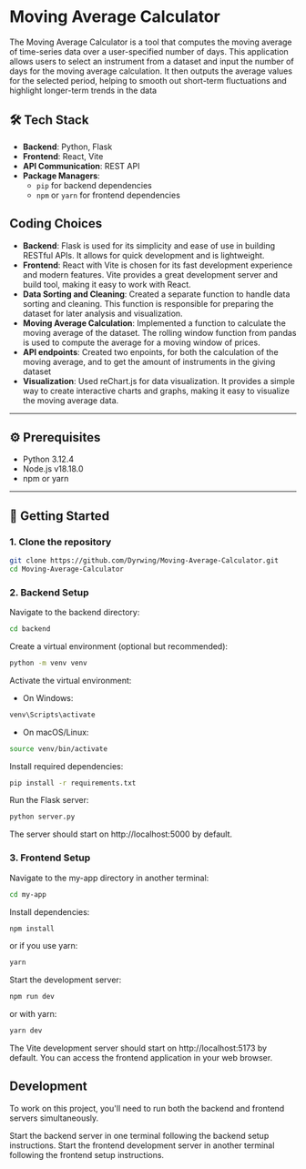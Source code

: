 # Moving Average Calculator

The Moving Average Calculator is a tool that computes the moving average of time-series data over a user-specified number of days. This application allows users to select an instrument from a dataset and input the number of days for the moving average calculation. It then outputs the average values for the selected period, helping to smooth out short-term fluctuations and highlight longer-term trends in the data



## 🛠 Tech Stack

- **Backend**: Python, Flask
- **Frontend**: React, Vite
- **API Communication**: REST API
- **Package Managers**:
  - `pip` for backend dependencies
  - `npm` or `yarn` for frontend dependencies

## Coding Choices
- **Backend**: Flask is used for its simplicity and ease of use in building RESTful APIs. It allows for quick development and is lightweight.
- **Frontend**: React with Vite is chosen for its fast development experience and modern features. Vite provides a great development server and build tool, making it easy to work with React.
- **Data Sorting and Cleaning**: Created a separate function to handle data sorting and cleaning. This function is responsible for preparing the dataset for later analysis and visualization.
- **Moving Average Calculation**: Implemented a function to calculate the moving average of the dataset. The rolling window function from pandas is used to compute the average for a moving window of prices.
- **API endpoints**: Created two enpoints, for both the calculation of the moving average, and to get the amount of instruments in the giving dataset
- **Visualization**: Used reChart.js for data visualization. It provides a simple way to create interactive charts and graphs, making it easy to visualize the moving average data.
---


## ⚙️ Prerequisites

- Python 3.12.4
- Node.js v18.18.0
- npm or yarn

---

## 🚀 Getting Started

### 1. Clone the repository

```bash
git clone https://github.com/Dyrwing/Moving-Average-Calculator.git
cd Moving-Average-Calculator
```

### 2. Backend Setup

Navigate to the backend directory:
```bash
cd backend
```

Create a virtual environment (optional but recommended):
```bash
python -m venv venv
```
Activate the virtual environment:

- On Windows:
```bash
venv\Scripts\activate
```
- On macOS/Linux:
```bash
source venv/bin/activate
```

Install required dependencies:
```bash
pip install -r requirements.txt
```
Run the Flask server:
```bash
python server.py
```
The server should start on http://localhost:5000 by default.


### 3. Frontend Setup

Navigate to the my-app directory in another terminal:
```bash
cd my-app
```
Install dependencies:
```bash
npm install
```
or if you use yarn:
```bash
yarn
```
Start the development server:
```bash
npm run dev
```
or with yarn:
```bash
yarn dev
```
The Vite development server should start on http://localhost:5173 by default. You can access the frontend application in your web browser.

## Development
To work on this project, you'll need to run both the backend and frontend servers simultaneously.

Start the backend server in one terminal following the backend setup instructions.
Start the frontend development server in another terminal following the frontend setup instructions.


